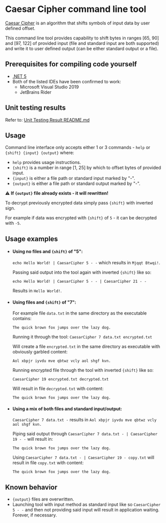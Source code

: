 # Caesar Cipher command line tool

[Caesar Cipher](https://en.wikipedia.org/wiki/Caesar_cipher) is an algorithm that shifts symbols of input data by user defined offset.


This command line tool provides capability to shift bytes in ranges [65, 90] and [97, 122] of provided input (file and standard input are both supported) and write it to user defined output (can be either standard output or a file).

## Prerequisites for compiling code yourself

- [.NET 5](https://dotnet.microsoft.com/download/dotnet/5.0)
- Both of the listed IDEs have been confirmed to work:
  - Microsoft Visual Studio 2019
  - JetBrains Rider
  
## Unit testing results

Refer to:
[Unit Testing Result README.md](./CaesarCipherTests/README.md)

## Usage

Command line interface only accepts either 1 or 3 commands - `help` or `{shift} {input} {output}` where:
- `help` provides usage instructions.
- `{shift}` is a number in range [1, 25] by which to offset bytes of provided input.
- `{input}` is either a file path or standard input marked by "-".
- `{output}` is either a file path or standard output marked by "-".

⚠️ **If `{output}` file already exists - it will rewritten!**

To decrypt previously encrypted data simply pass `{shift}` with inverted sign. 

For example if data was encrypted with `{shift}` of `5` - it can be decrypted with `-5`.

## Usage examples
- #### Using no files and `{shift}` of "5":
  ```echo Hello World! | CaesarCipher 5 - -``` which results in `Mjqqt Btwqi!`.
  
  Passing said output into the tool again with inverted `{shift}` like so:

  ```echo Hello World! | CaesarCipher 5 - - | CaesarCipher 21 - -```

  Results in `Hello World!`.

- #### Using files and `{shift}` of "7":

  For example file `data.txt` in the same directory as the executable contains:

  ```The quick brown fox jumps over the lazy dog.```

  Running it through the tool: ```CaesarCipher 7 data.txt encrypted.txt```

  Will create a file `encrypted.txt` in the same directory as executable with obviously garbled content:

  ```Aol xbpjr iyvdu mve qbtwz vcly aol shgf kvn.```

  Running encrypted file through the tool with inverted `{shift}` like so: 
  
  ```CaesarCipher 19 encrypted.txt decrypted.txt```

  Will result in file `decrypted.txt` with content:

  ```The quick brown fox jumps over the lazy dog.```

- #### Using a mix of both files and standard input/output:

  ```CaesarCipher 7 data.txt -``` results in ```Aol xbpjr iyvdu mve qbtwz vcly aol shgf kvn.```

  Piping said output through ```CaesarCipher 7 data.txt - | CaesarCipher 19 - -``` will result in:

  ```The quick brown fox jumps over the lazy dog.```
  
  Using ```CaesarCipher 7 data.txt - | CaesarCipher 19 - copy.txt``` will result in file `copy.txt` with content:
  
  ```The quick brown fox jumps over the lazy dog.```
  
## Known behavior
- `{output}` files are overwritten.
- Launching tool with input method as standard input like so ```CaesarCipher 5 - -``` and then not providing said input will result in application waiting. Forever, if necessary. 

